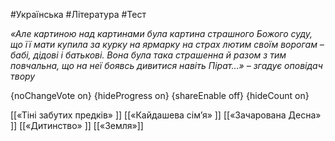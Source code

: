#Українська #Література #Тест

*«Але картиною над картинами була картина страшного Божого суду, що її мати купила за курку на ярмарку на страх лютим своїм ворогам – бабі, дідові і батькові. Вона була така страшенна й разом з тим повчальна, що на неї боявсь дивитися навіть Пірат…» – згадує оповідач твору*

{noChangeVote on}
{hideProgress on}
{shareEnable off}
{hideCount on}

[[«Тіні забутих предків» ]]
[[«Кайдашева сім’я» ]]
[[«Зачарована Десна» ]]
[[«Дитинство» ]]
[[«Земля»]]
